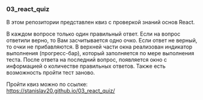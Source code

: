 ### 03_react_quiz

В этом репозитории представлен квиз с проверкой знаний основ React.

В каждом вопросе только один правильный ответ. 
Если на вопрос ответили верно, то Вам засчитывается одно очко. 
Если ответ не верный, то очки не прибавляются. 
В верхней части окна реализован индикатор выполнения (прогресс-бар), 
который заполняется по мере выполнения теста. 
После ответа на последний вопрос, появляется окно с информацией
о количестве правильных ответов.
Также есть возможность пройти тест заново. 

Пройти квиз можно по ссылке: https://stanislav20.github.io/03_react_quiz/

